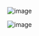![image](https://user-images.githubusercontent.com/34281985/103031416-76614900-4566-11eb-8a5d-8f90d96fadf0.png)

![image](https://user-images.githubusercontent.com/34281985/103031659-ef60a080-4566-11eb-90f7-6530e5ba4229.png)
